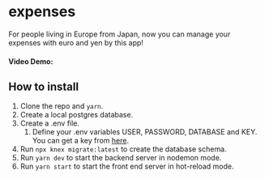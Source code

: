 # expenses
For people living in Europe from Japan, now you can manage your expenses with euro and yen by this app! 

#### Video Demo:  <URL HERE>

## How to install
1. Clone the repo and `yarn`.
1. Create a local postgres database.
1. Create a .env file.
   1. Define your .env variables USER, PASSWORD, DATABASE and KEY. You can get a key from [here](https://exchangeratesapi.io/). 
1. Run `npx knex migrate:latest` to create the database schema. 
1. Run `yarn dev` to start the backend server in nodemon mode. 
1. Run `yarn start` to start the front end server in hot-reload mode.
